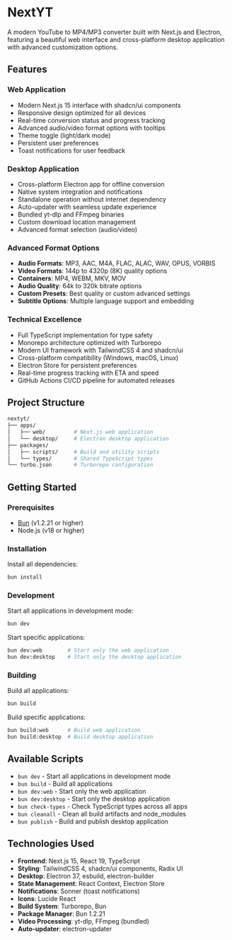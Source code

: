 # NextYT

A modern YouTube to MP4/MP3 converter built with Next.js and Electron, featuring a beautiful web interface and cross-platform desktop application with advanced customization options.

## Features

### Web Application

- Modern Next.js 15 interface with shadcn/ui components
- Responsive design optimized for all devices
- Real-time conversion status and progress tracking
- Advanced audio/video format options with tooltips
- Theme toggle (light/dark mode)
- Persistent user preferences
- Toast notifications for user feedback

### Desktop Application

- Cross-platform Electron app for offline conversion
- Native system integration and notifications
- Standalone operation without internet dependency
- Auto-updater with seamless update experience
- Bundled yt-dlp and FFmpeg binaries
- Custom download location management
- Advanced format selection (audio/video)

### Advanced Format Options

- **Audio Formats**: MP3, AAC, M4A, FLAC, ALAC, WAV, OPUS, VORBIS
- **Video Formats**: 144p to 4320p (8K) quality options
- **Containers**: MP4, WEBM, MKV, MOV
- **Audio Quality**: 64k to 320k bitrate options
- **Custom Presets**: Best quality or custom advanced settings
- **Subtitle Options**: Multiple language support and embedding

### Technical Excellence

- Full TypeScript implementation for type safety
- Monorepo architecture optimized with Turborepo
- Modern UI framework with TailwindCSS 4 and shadcn/ui
- Cross-platform compatibility (Windows, macOS, Linux)
- Electron Store for persistent preferences
- Real-time progress tracking with ETA and speed
- GitHub Actions CI/CD pipeline for automated releases

## Project Structure

```bash
nextyt/
├── apps/
│   ├── web/         # Next.js web application
│   └── desktop/     # Electron desktop application
├── packages/
│   ├── scripts/     # Build and utility scripts
│   └── types/       # Shared TypeScript types
└── turbo.json       # Turborepo configuration
```

## Getting Started

### Prerequisites

- [Bun](https://bun.sh/) (v1.2.21 or higher)
- Node.js (v18 or higher)

### Installation

Install all dependencies:

```bash
bun install
```

### Development

Start all applications in development mode:

```bash
bun dev
```

Start specific applications:

```bash
bun dev:web        # Start only the web application
bun dev:desktop    # Start only the desktop application
```

### Building

Build all applications:

```bash
bun build
```

Build specific applications:

```bash
bun build:web      # Build web application
bun build:desktop  # Build desktop application
```

## Available Scripts

- `bun dev` - Start all applications in development mode
- `bun build` - Build all applications
- `bun dev:web` - Start only the web application
- `bun dev:desktop` - Start only the desktop application
- `bun check-types` - Check TypeScript types across all apps
- `bun cleanall` - Clean all build artifacts and node_modules
- `bun publish` - Build and publish desktop application

## Technologies Used

- **Frontend**: Next.js 15, React 19, TypeScript
- **Styling**: TailwindCSS 4, shadcn/ui components, Radix UI
- **Desktop**: Electron 37, esbuild, electron-builder
- **State Management**: React Context, Electron Store
- **Notifications**: Sonner (toast notifications)
- **Icons**: Lucide React
- **Build System**: Turborepo, Bun
- **Package Manager**: Bun 1.2.21
- **Video Processing**: yt-dlp, FFmpeg (bundled)
- **Auto-updater**: electron-updater
